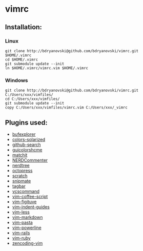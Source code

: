 # vimrc

## Installation:

### Linux
```
git clone http://bdryanovski@github.com/bdryanovski/vimrc.git $HOME/.vimrc
cd $HOME/.vimrc
git submodule update --init
ln $HOME/.vimrc/vimrc.vim $HOME/.vimrc
```

### Windows
```
git clone http://bdryanovski@github.com/bdryanovski/vimrc.git C:/Users/xxx/vimfiles/
cd C:/Users/xxx/vimfiles/
git submodule update --init
copy C:/Users/xxx/vimfiles/vimrc.vim C:/Users/xxx/_vimrc
```

## Plugins used: 
  * [bufexplorer]()     
  * [colors-solarized]()   
  * [github-search]()   
  * [guicolorshcme]()   
  * [matchit]()   
  * [NERDCommenter]()   
  * [nerdtree]()   
  * [octopress]()  
  * [scratch]()   
  * [snipmate]()  
  * [tagbar]()   
  * [vcscommand]()  
  * [vim-coffee-script]()    
  * [vim-figituve]()   
  * [vim-indent-guides]()   
  * [vim-less]()   
  * [vim-markdown]()   
  * [vim-pasta]()    
  * [vim-powerline]()   
  * [vim-rails]()    
  * [vim-ruby]()   
  * [zencoding-vim]()   


